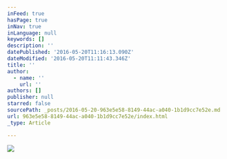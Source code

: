 ```yaml
---
inFeed: true
hasPage: true
inNav: true
inLanguage: null
keywords: []
description: ''
datePublished: '2016-05-20T11:16:13.090Z'
dateModified: '2016-05-20T11:11:43.346Z'
title: ''
author:
  - name: ''
    url: ''
authors: []
publisher: null
starred: false
sourcePath: _posts/2016-05-20-963e5e58-8149-44ac-a040-1b1d9cc7e52e.md
url: 963e5e58-8149-44ac-a040-1b1d9cc7e52e/index.html
_type: Article

---
```

![](https://the-grid-user-content.s3-us-west-2.amazonaws.com/61291d6a-c960-42a4-bc28-c43b016d9904.png)